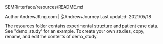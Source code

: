 SEMRinterface/resources/README.md

Author AndrewJKing.com | @AndrewsJourney
Last updated: 2021/05/18

The resources folder contains experimental structure and patient case data. See "demo_study" for an example. To create your own studies, copy, rename, and edit the contents of demo_study. 
